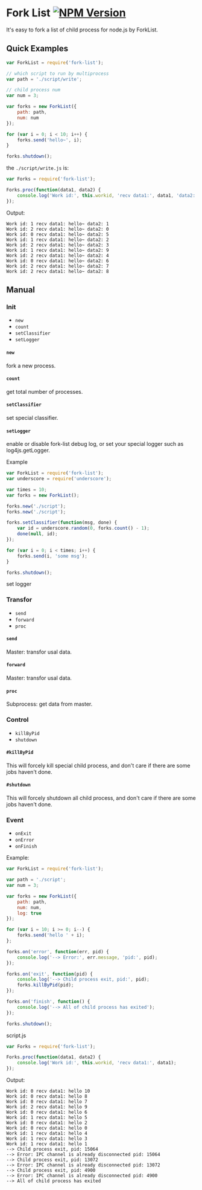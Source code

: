 # Fork List [![NPM Version](https://badge.fury.io/js/fork-list.svg)](http://badge.fury.io/js/fork-list)

It's easy to fork a list of child process for node.js by ForkList.

## Quick Examples

```javascript
var ForkList = require('fork-list');

// which script to run by multiprocess
var path = './script/write';

// child process num
var num = 3;

var forks = new ForkList({
    path: path,
    num: num
});

for (var i = 0; i < 10; i++) {
    forks.send('hello~', i);
}

forks.shutdown();
```

the `./script/write.js` is:

```javascript
var Forks = require('fork-list');

Forks.proc(function(data1, data2) {
    console.log('Work id:', this.workid, 'recv data1:', data1, 'data2:', data2);
});
```

Output:

    Work id: 1 recv data1: hello~ data2: 1
    Work id: 2 recv data1: hello~ data2: 0
    Work id: 0 recv data1: hello~ data2: 5
    Work id: 1 recv data1: hello~ data2: 2
    Work id: 2 recv data1: hello~ data2: 3
    Work id: 1 recv data1: hello~ data2: 9
    Work id: 2 recv data1: hello~ data2: 4
    Work id: 0 recv data1: hello~ data2: 6
    Work id: 2 recv data1: hello~ data2: 7
    Work id: 2 recv data1: hello~ data2: 8

## Manual

### Init

* `new`
* `count`
* `setClassifier`
* `setLogger`

#### `new`

fork a new process.

#### `count`

get total number of processes.

#### `setClassifier`

set special classifier.

#### `setLogger`

enable or disable fork-list debug log, or set your special logger such as log4js.getLogger.

Example

```javascript
var ForkList = require('fork-list');
var underscore = require('underscore');

var times = 10;
var forks = new ForkList();

forks.new('./script');
forks.new('./script');

forks.setClassifier(function(msg, done) {
    var id = underscore.random(0, forks.count() - 1);
    done(null, id);
});

for (var i = 0; i < times; i++) {
    forks.send(i, 'some msg');
}

forks.shutdown();
```

set logger



### Transfor

* `send`
* `forward`
* `proc`

#### `send`
Master: transfor usal data.

#### `forward`
Master: transfor usal data.

#### `proc`
Subprocess: get data from master.


### Control

* `killByPid`
* `shutdown`

#### `#killByPid`

This will forcely kill special child process, and don't care if there are some jobs haven't done.

#### `#shutdown`

This will forcely shutdown all child process, and don't care if there are some jobs haven't done.

### Event

* `onExit`
* `onError`
* `onFinish`

Example:

```javascript
var ForkList = require('fork-list');

var path = './script';
var num = 3;

var forks = new ForkList({
    path: path,
    num: num,
    log: true
});

for (var i = 10; i >= 0; i--) {
    forks.send('hello ' + i);
};

forks.on('error', function(err, pid) {
    console.log('--> Error:', err.message, 'pid:', pid);
});

forks.on('exit', function(pid) {
    console.log('--> Child process exit, pid:', pid);
    forks.killByPid(pid);
});

forks.on('finish', function() {
    console.log('--> All of child process has exited');
});

forks.shutdown();
```

script.js
```javascript
var Forks = require('fork-list');

Forks.proc(function(data1, data2) {
    console.log('Work id:', this.workid, 'recv data1:', data1);
});
```

Output:

    Work id: 0 recv data1: hello 10
    Work id: 0 recv data1: hello 8
    Work id: 0 recv data1: hello 7
    Work id: 2 recv data1: hello 9
    Work id: 0 recv data1: hello 6
    Work id: 1 recv data1: hello 5
    Work id: 0 recv data1: hello 2
    Work id: 0 recv data1: hello 0
    Work id: 1 recv data1: hello 4
    Work id: 1 recv data1: hello 3
    Work id: 1 recv data1: hello 1
    --> Child process exit, pid: 15064
    --> Error: IPC channel is already disconnected pid: 15064
    --> Child process exit, pid: 13072
    --> Error: IPC channel is already disconnected pid: 13072
    --> Child process exit, pid: 4900
    --> Error: IPC channel is already disconnected pid: 4900
    --> All of child process has exited